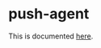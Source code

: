 # push-agent

This is documented [here](https://github.com/pushaas/pushaas-docs#component-push-agent).
